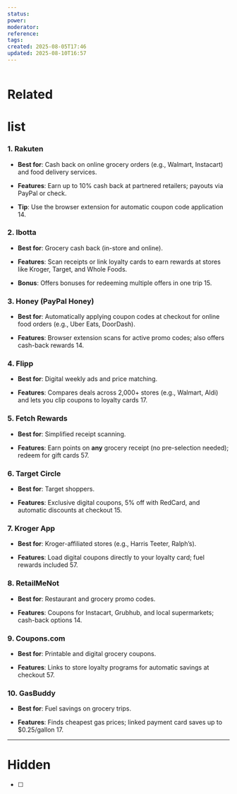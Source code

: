 ```yaml
---
status: 
power: 
moderator: 
reference: 
tags: 
created: 2025-08-05T17:46
updated: 2025-08-10T16:57
---
```

```table-of-contents
```

# Related

# list

### **1. Rakuten**

- **Best for**: Cash back on online grocery orders (e.g., Walmart, Instacart) and food delivery services.
    
- **Features**: Earn up to 10% cash back at partnered retailers; payouts via PayPal or check.
    
- **Tip**: Use the browser extension for automatic coupon code application 14.
    

### **2. Ibotta**

- **Best for**: Grocery cash back (in-store and online).
    
- **Features**: Scan receipts or link loyalty cards to earn rewards at stores like Kroger, Target, and Whole Foods.
    
- **Bonus**: Offers bonuses for redeeming multiple offers in one trip 15.
    

### **3. Honey (PayPal Honey)**

- **Best for**: Automatically applying coupon codes at checkout for online food orders (e.g., Uber Eats, DoorDash).
    
- **Features**: Browser extension scans for active promo codes; also offers cash-back rewards 14.
    

### **4. Flipp**

- **Best for**: Digital weekly ads and price matching.
    
- **Features**: Compares deals across 2,000+ stores (e.g., Walmart, Aldi) and lets you clip coupons to loyalty cards 17.
    

### **5. Fetch Rewards**

- **Best for**: Simplified receipt scanning.
    
- **Features**: Earn points on **any** grocery receipt (no pre-selection needed); redeem for gift cards 57.
    

### **6. Target Circle**

- **Best for**: Target shoppers.
    
- **Features**: Exclusive digital coupons, 5% off with RedCard, and automatic discounts at checkout 15.
    

### **7. Kroger App**

- **Best for**: Kroger-affiliated stores (e.g., Harris Teeter, Ralph’s).
    
- **Features**: Load digital coupons directly to your loyalty card; fuel rewards included 57.
    

### **8. RetailMeNot**

- **Best for**: Restaurant and grocery promo codes.
    
- **Features**: Coupons for Instacart, Grubhub, and local supermarkets; cash-back options 14.
    

### **9. Coupons.com**

- **Best for**: Printable and digital grocery coupons.
    
- **Features**: Links to store loyalty programs for automatic savings at checkout 57.
    

### **10. GasBuddy**

- **Best for**: Fuel savings on grocery trips.
    
- **Features**: Finds cheapest gas prices; linked payment card saves up to $0.25/gallon 17.
    

---


# Hidden
- [ ] 